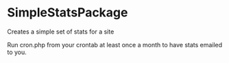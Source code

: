 SimpleStatsPackage
==================

Creates a simple set of stats for a site

Run cron.php from your crontab at least once a month to have stats emailed to you.
